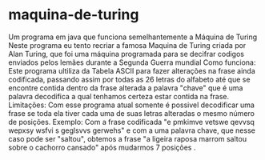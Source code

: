 # maquina-de-turing
Um programa em java que funciona semelhantemente a Máquina de Turing
Neste programa eu tento recriar a famosa Maquina de Turing criada por Alan Turing, que foi uma máquina programada para se decifrar codigos enviados pelos lemães durante a Segunda Guerra mundial
Como funciona: Este programa ultiliza da Tabela ASCII para fazer alterações na frase ainda codificada, passando assim por todas as 26 letras do alfabeto até que se encontre contida dentro da frase alterada a palavra "chave" que é uma palavra decodifica a qual tenhamos certeza estar contida na frase.
Limitações: Com esse programa atual somente é possivel decodificar uma frase se toda ela tiver cada uma de suas letras alteradas o mesmo número de posições.
Exemplo: Com a frase codificada "e pmkimve vetswe qevvsq wepxsy wsfvi s geglsvvs gerwehs" e com a uma palavra chave, que nesse caso pode ser "saltou", obtemos a frase "a ligeira raposa marrom saltou sobre o cachorro cansado" após mudarmos 7 posições .
